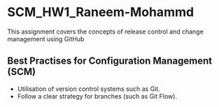 # SCM_HW1_Raneem-Mohammd
This assignment covers the concepts of release control and change management using GitHub
## Best Practises for Configuration Management (SCM)
- Utilisation of version control systems such as Git.
- Follow a clear strategy for branches (such as Git Flow).
